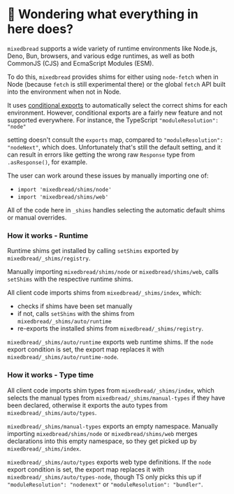 # 👋 Wondering what everything in here does?

`mixedbread` supports a wide variety of runtime environments like Node.js, Deno, Bun, browsers, and various
edge runtimes, as well as both CommonJS (CJS) and EcmaScript Modules (ESM).

To do this, `mixedbread` provides shims for either using `node-fetch` when in Node (because `fetch` is still experimental there) or the global `fetch` API built into the environment when not in Node.

It uses [conditional exports](https://nodejs.org/api/packages.html#conditional-exports) to
automatically select the correct shims for each environment. However, conditional exports are a fairly new
feature and not supported everywhere. For instance, the TypeScript `"moduleResolution": "node"`

setting doesn't consult the `exports` map, compared to `"moduleResolution": "nodeNext"`, which does.
Unfortunately that's still the default setting, and it can result in errors like
getting the wrong raw `Response` type from `.asResponse()`, for example.

The user can work around these issues by manually importing one of:

- `import 'mixedbread/shims/node'`
- `import 'mixedbread/shims/web'`

All of the code here in `_shims` handles selecting the automatic default shims or manual overrides.

### How it works - Runtime

Runtime shims get installed by calling `setShims` exported by `mixedbread/_shims/registry`.

Manually importing `mixedbread/shims/node` or `mixedbread/shims/web`, calls `setShims` with the respective runtime shims.

All client code imports shims from `mixedbread/_shims/index`, which:

- checks if shims have been set manually
- if not, calls `setShims` with the shims from `mixedbread/_shims/auto/runtime`
- re-exports the installed shims from `mixedbread/_shims/registry`.

`mixedbread/_shims/auto/runtime` exports web runtime shims.
If the `node` export condition is set, the export map replaces it with `mixedbread/_shims/auto/runtime-node`.

### How it works - Type time

All client code imports shim types from `mixedbread/_shims/index`, which selects the manual types from `mixedbread/_shims/manual-types` if they have been declared, otherwise it exports the auto types from `mixedbread/_shims/auto/types`.

`mixedbread/_shims/manual-types` exports an empty namespace.
Manually importing `mixedbread/shims/node` or `mixedbread/shims/web` merges declarations into this empty namespace, so they get picked up by `mixedbread/_shims/index`.

`mixedbread/_shims/auto/types` exports web type definitions.
If the `node` export condition is set, the export map replaces it with `mixedbread/_shims/auto/types-node`, though TS only picks this up if `"moduleResolution": "nodenext"` or `"moduleResolution": "bundler"`.
